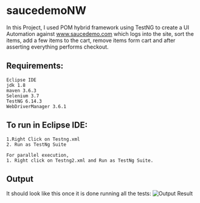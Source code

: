 # saucedemoNW
In this Project, I used POM hybrid framework using TestNG to create a UI Automation against www.saucedemo.com which logs into the site, sort the items, add a few items to the cart, remove items form cart and after asserting everything performs checkout.

## Requirements:
```
Eclipse IDE
jdk 1.8
maven 3.6.3
Selenium 3.7
TestNG 6.14.3
WebDriverManager 3.6.1
```
## To run in Eclipse IDE:
```
1.Right Click on Testng.xml 
2. Run as TestNg Suite

For parallel execution, 
1. Right click on Testng2.xml and Run as TestNg Suite.

```
## Output 
It should look like this once it is done running all the tests:
![Output Result](https://user-images.githubusercontent.com/58912037/79175180-a0048680-7dc2-11ea-82b5-ff5cf8a43cd4.PNG)
